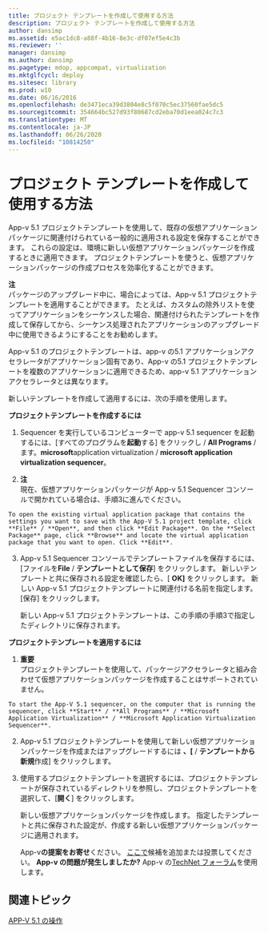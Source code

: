 ```yaml
---
title: プロジェクト テンプレートを作成して使用する方法
description: プロジェクト テンプレートを作成して使用する方法
author: dansimp
ms.assetid: e5ac1dc8-a88f-4b16-8e3c-df07ef5e4c3b
ms.reviewer: ''
manager: dansimp
ms.author: dansimp
ms.pagetype: mdop, appcompat, virtualization
ms.mktglfcycl: deploy
ms.sitesec: library
ms.prod: w10
ms.date: 06/16/2016
ms.openlocfilehash: de3471eca39d3804e8c5f070c5ec37560fae5dc5
ms.sourcegitcommit: 354664bc527d93f80687cd2eba70d1eea024c7c3
ms.translationtype: MT
ms.contentlocale: ja-JP
ms.lasthandoff: 06/26/2020
ms.locfileid: "10814250"
---
```

# プロジェクト テンプレートを作成して使用する方法


App-v 5.1 プロジェクトテンプレートを使用して、既存の仮想アプリケーションパッケージに関連付けられている一般的に適用される設定を保存することができます。 これらの設定は、環境に新しい仮想アプリケーションパッケージを作成するときに適用できます。 プロジェクトテンプレートを使うと、仮想アプリケーションパッケージの作成プロセスを効率化することができます。

**注**  
パッケージのアップグレード中に、場合によっては、App-v 5.1 プロジェクトテンプレートを適用することができます。 たとえば、カスタムの除外リストを使ってアプリケーションをシーケンスした場合、関連付けられたテンプレートを作成して保存してから、シーケンス処理されたアプリケーションのアップグレード中に使用できるようにすることをお勧めします。



App-v 5.1 のプロジェクトテンプレートは、app-v の5.1 アプリケーションアクセラレータがアプリケーション固有であり、App-v の5.1 プロジェクトテンプレートを複数のアプリケーションに適用できるため、app-v 5.1 アプリケーションアクセラレータとは異なります。

新しいテンプレートを作成して適用するには、次の手順を使用します。

**プロジェクトテンプレートを作成するには**

1.  Sequencer を実行しているコンピューターで app-v 5.1 sequencer を起動するには、[すべてのプログラムを**起動**する] をクリックし  /  **All Programs**  /  ます。**microsoft**application virtualization  /  **microsoft application virtualization sequencer**。

2.  **注**  
    現在、仮想アプリケーションパッケージが App-v 5.1 Sequencer コンソールで開かれている場合は、手順3に進んでください。



~~~
To open the existing virtual application package that contains the settings you want to save with the App-V 5.1 project template, click **File** / **Open**, and then click **Edit Package**. On the **Select Package** page, click **Browse** and locate the virtual application package that you want to open. Click **Edit**.
~~~

3. App-v 5.1 Sequencer コンソールでテンプレートファイルを保存するには、[ファイルを**File**  /  **テンプレートとして保存**] をクリックします。 新しいテンプレートと共に保存される設定を確認したら、[ **OK]** をクリックします。 新しい App-v 5.1 プロジェクトテンプレートに関連付ける名前を指定します。 [保存] をクリックします。

   新しい App-v 5.1 プロジェクトテンプレートは、この手順の手順3で指定したディレクトリに保存されます。

**プロジェクトテンプレートを適用するには**

1.  **重要**  
    プロジェクトテンプレートを使用して、パッケージアクセラレータと組み合わせて仮想アプリケーションパッケージを作成することはサポートされていません。



~~~
To start the App-V 5.1 sequencer, on the computer that is running the sequencer, click **Start** / **All Programs** / **Microsoft Application Virtualization** / **Microsoft Application Virtualization Sequencer**.
~~~

2. App-v 5.1 プロジェクトテンプレートを使用して新しい仮想アプリケーションパッケージを作成またはアップグレードするには **、[**  /  **テンプレートから新規**作成] をクリックします。

3. 使用するプロジェクトテンプレートを選択するには、プロジェクトテンプレートが保存されているディレクトリを参照し、プロジェクトテンプレートを選択して、[**開く**] をクリックします。

   新しい仮想アプリケーションパッケージを作成します。 指定したテンプレートと共に保存された設定が、作成する新しい仮想アプリケーションパッケージに適用されます。

   App-v**の提案をお寄せ**ください。 [ここで](http://appv.uservoice.com/forums/280448-microsoft-application-virtualization)候補を追加または投票してください。 **App-v の問題が発生しましたか?** App-v の[TechNet フォーラム](https://social.technet.microsoft.com/Forums/home?forum=mdopappv)を使用します。

## 関連トピック


[APP-V 5.1 の操作](operations-for-app-v-51.md)









